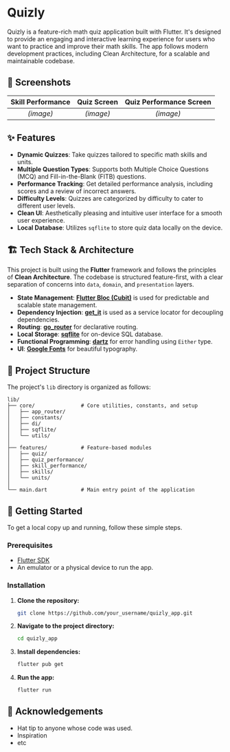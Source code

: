 # Quizly

Quizly is a feature-rich math quiz application built with Flutter. It's designed to provide an engaging and interactive learning experience for users who want to practice and improve their math skills. The app follows modern development practices, including Clean Architecture, for a scalable and maintainable codebase.

## 📸 Screenshots


| Skill Performance | Quiz Screen | Quiz Performance Screen |
| :--------:        | :---------: | :---------------------: |
| *(image)*         |  *(image)*  |  *(image)*              |

## ✨ Features

- **Dynamic Quizzes**: Take quizzes tailored to specific math skills and units.
- **Multiple Question Types**: Supports both Multiple Choice Questions (MCQ) and Fill-in-the-Blank (FITB) questions.
- **Performance Tracking**: Get detailed performance analysis, including scores and a review of incorrect answers.
- **Difficulty Levels**: Quizzes are categorized by difficulty to cater to different user levels.
- **Clean UI**: Aesthetically pleasing and intuitive user interface for a smooth user experience.
- **Local Database**: Utilizes `sqflite` to store quiz data locally on the device.

## 🏗️ Tech Stack & Architecture

This project is built using the **Flutter** framework and follows the principles of **Clean Architecture**. The codebase is structured feature-first, with a clear separation of concerns into `data`, `domain`, and `presentation` layers.

- **State Management**: [**Flutter Bloc (Cubit)**](https://bloclibrary.dev/) is used for predictable and scalable state management.
- **Dependency Injection**: [**get_it**](https://pub.dev/packages/get_it) is used as a service locator for decoupling dependencies.
- **Routing**: [**go_router**](https://pub.dev/packages/go_router) for declarative routing.
- **Local Storage**: [**sqflite**](https://pub.dev/packages/sqflite) for on-device SQL database.
- **Functional Programming**: [**dartz**](https://pub.dev/packages/dartz) for error handling using `Either` type.
- **UI**: [**Google Fonts**](https://pub.dev/packages/google_fonts) for beautiful typography.

## 📂 Project Structure

The project's `lib` directory is organized as follows:

```
lib/
├── core/               # Core utilities, constants, and setup
│   ├── app_router/
│   ├── constants/
│   ├── di/
│   ├── sqflite/
│   └── utils/
│
├── features/           # Feature-based modules
│   ├── quiz/
│   ├── quiz_performance/
│   ├── skill_performance/
│   ├── skills/
│   └── units/
│
└── main.dart           # Main entry point of the application
```

## 🚀 Getting Started

To get a local copy up and running, follow these simple steps.

### Prerequisites

- [Flutter SDK](https://flutter.dev/docs/get-started/install)
- An emulator or a physical device to run the app.

### Installation

1.  **Clone the repository:**
    ```sh
    git clone https://github.com/your_username/quizly_app.git
    ```
2.  **Navigate to the project directory:**
    ```sh
    cd quizly_app
    ```
3.  **Install dependencies:**
    ```sh
    flutter pub get
    ```
4.  **Run the app:**
    ```sh
    flutter run
    ```

## 🙏 Acknowledgements

- Hat tip to anyone whose code was used.
- Inspiration
- etc

